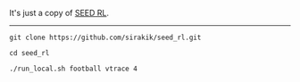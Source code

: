 It's just a copy of [SEED RL](https://github.com/google-research/seed_rl).


---
``git clone https://github.com/sirakik/seed_rl.git``  

``cd seed_rl``

``./run_local.sh football vtrace 4``
